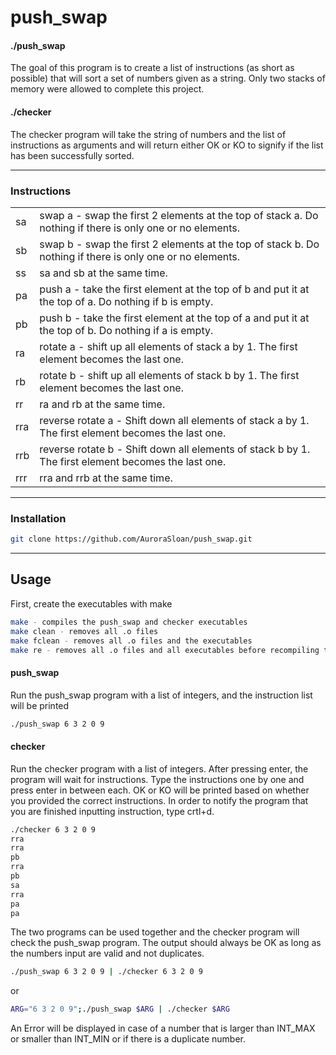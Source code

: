 # push_swap

#### ./push_swap
The goal of this program is to create a list of instructions (as short as possible) that will sort a set of numbers given as a string. Only two stacks of memory were allowed to complete this project.

#### ./checker
The checker program will take the string of numbers and the list of instructions as arguments and will return either OK or KO to signify if the list has been successfully sorted.

----
### Instructions
|    |                                                                                                         |
|----|---------------------------------------------------------------------------------------------------------|
|sa  |swap a - swap the first 2 elements at the top of stack a. Do nothing if there is only one or no elements.|
|sb  |swap b - swap the first 2 elements at the top of stack b. Do nothing if there is only one or no elements.|
|ss  |sa and sb at the same time.                                                                              |
|pa  |push a - take the first element at the top of b and put it at the top of a. Do nothing if b is empty.    |
|pb  |push b - take the first element at the top of a and put it at the top of b. Do nothing if a is empty.    |
|ra  |rotate a - shift up all elements of stack a by 1. The first element becomes the last one.                |
|rb  |rotate b - shift up all elements of stack b by 1. The first element becomes the last one.                |
|rr  |ra and rb at the same time.                                                                              |
|rra |reverse rotate a - Shift down all elements of stack a by 1. The first element becomes the last one.      |
|rrb |reverse rotate b - Shift down all elements of stack b by 1. The first element becomes the last one.      |
|rrr |rra and rrb at the same time.                                                                            |

----
### Installation
```bash
git clone https://github.com/AuroraSloan/push_swap.git
```
----
## Usage
First, create the executables with make
```bash
make - compiles the push_swap and checker executables
make clean - removes all .o files
make fclean - removes all .o files and the executables
make re - removes all .o files and all executables before recompiling the programs
```

#### push_swap
Run the push_swap program with a list of integers, and the instruction list will be printed
```bash
./push_swap 6 3 2 0 9
```
#### checker
Run the checker program with a list of integers. After pressing enter, the program will wait for instructions. Type the instructions one by one and press enter in between each. OK or KO will be printed based on whether you provided the correct instructions. In order to notify the program that you are finished inputting instruction, type crtl+d.
```bash
./checker 6 3 2 0 9
rra
rra
pb
rra
pb
sa
rra
pa
pa
```

The two programs can be used together and the checker program will check the push_swap program. The output should always be OK as long as the numbers input are valid and not duplicates.
```bash
./push_swap 6 3 2 0 9 | ./checker 6 3 2 0 9
```
or
```bash
ARG="6 3 2 0 9";./push_swap $ARG | ./checker $ARG
```

An Error will be displayed in case of a number that is larger than INT_MAX or smaller than INT_MIN or if there is a duplicate number.
